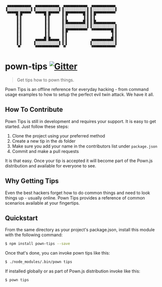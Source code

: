 ```
 ▄▄▄▄▄▄▄▄▄▄▄  ▄▄▄▄▄▄▄▄▄▄▄  ▄▄▄▄▄▄▄▄▄▄▄  ▄▄▄▄▄▄▄▄▄▄▄ 
▐░░░░░░░░░░░▌▐░░░░░░░░░░░▌▐░░░░░░░░░░░▌▐░░░░░░░░░░░▌
 ▀▀▀▀█░█▀▀▀▀  ▀▀▀▀█░█▀▀▀▀ ▐░█▀▀▀▀▀▀▀█░▌▐░█▀▀▀▀▀▀▀▀▀ 
     ▐░▌          ▐░▌     ▐░▌       ▐░▌▐░▌          
     ▐░▌          ▐░▌     ▐░█▄▄▄▄▄▄▄█░▌▐░█▄▄▄▄▄▄▄▄▄ 
     ▐░▌          ▐░▌     ▐░░░░░░░░░░░▌▐░░░░░░░░░░░▌
     ▐░▌          ▐░▌     ▐░█▀▀▀▀▀▀▀▀▀  ▀▀▀▀▀▀▀▀▀█░▌
     ▐░▌          ▐░▌     ▐░▌                    ▐░▌
     ▐░▌      ▄▄▄▄█░█▄▄▄▄ ▐░▌           ▄▄▄▄▄▄▄▄▄█░▌
     ▐░▌     ▐░░░░░░░░░░░▌▐░▌          ▐░░░░░░░░░░░▌
      ▀       ▀▀▀▀▀▀▀▀▀▀▀  ▀            ▀▀▀▀▀▀▀▀▀▀▀ 
```
# pown-tips [![Gitter](https://img.shields.io/gitter/room/nwjs/nw.js.svg)](https://gitter.im/pownjs/Lobby)

> Get tips how to pown things.

Pown Tips is an offline reference for everyday hacking - from command usage examples to how to setup the perfect evil twin attack. We have it all.

## How To Contribute

Pown Tips is still in development and requires your support. It is easy to get started. Just follow these steps:

1. Clone the project using your preferred method
2. Create a new tip in the `db` folder
3. Make sure you add your name in the contributors list under `package.json`
4. Commit and make a pull requests

It is that easy. Once your tip is accepted it will become part of the Pown.js distribution and available for everyone to see.

## Why Getting Tips

Even the best hackers forget how to do common things and need to look things up - usually online. Pown Tips provides a reference of common scenarios available at your fingertips.

## Quickstart

From the same directory as your project's package.json, install this module with the following command:

```sh
$ npm install pown-tips --save
```

Once that's done, you can invoke pown tips like this:

```sh
$ ./node_modules/.bin/pown tips
```

If installed globally or as part of Pown.js distribution invoke like this:

```sh
$ pown tips
```
